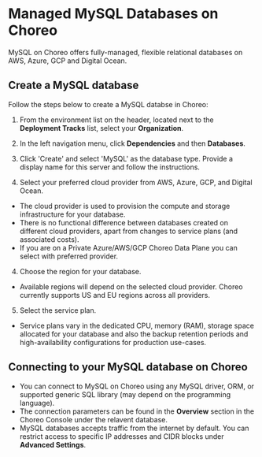 # Managed MySQL Databases on Choreo 

MySQL on Choreo offers fully-managed, flexible relational databases on AWS, Azure, GCP and Digital Ocean.

## Create a MySQL database

Follow the steps below to create a MySQL databse in Choreo: 

1. From the environment list on the header, located next to the **Deployment Tracks** list, select your **Organization**.
2. In the left navigation menu, click **Dependencies** and then **Databases**.

3. Click 'Create' and select 'MySQL' as the database type. Provide a display name for this server and follow the instructions.

4. Select your preferred cloud provider from AWS, Azure, GCP, and Digital Ocean.
  - The cloud provider is used to provision the compute and storage infrastructure for your database.
  - There is no functional difference between databases created on different cloud providers, apart from changes to service plans (and associated costs). 
  - If you are on a Private Azure/AWS/GCP Choreo Data Plane you can select with preferred provider.

4. Choose the region for your database.
  - Available regions will depend on the selected cloud provider. Choreo currently supports US and EU regions across all providers.

5. Select the service plan.
  - Service plans vary in the dedicated CPU, memory (RAM), storage space allocated for your database and also the backup retention periods and high-availability configurations for production use-cases.

## Connecting to your MySQL database on Choreo

- You can connect to MySQL on Choreo using any MySQL driver, ORM, or supported generic SQL library (may depend on the programming language).
- The connection parameters can be found in the **Overview** section in the Choreo Console under the relavent database.
- MySQL databases accepts traffic from the internet by default. You can restrict access to specific IP addresses and CIDR blocks under **Advanced Settings**.
